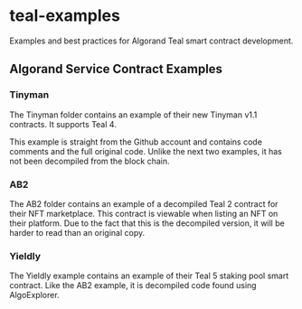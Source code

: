 # teal-examples
Examples and best practices for Algorand Teal smart contract development.

## Algorand Service Contract Examples

### Tinyman

The Tinyman folder contains an example of their new Tinyman v1.1 contracts. It supports Teal 4.

This example is straight from the Github account and contains code comments and the full original code. Unlike the next two examples, it has not been decompiled from the block chain.

### AB2

The AB2 folder contains an example of a decompiled Teal 2 contract for their NFT marketplace. This contract is viewable when listing an NFT on their platform. Due to the fact that this is the decompiled version, it will be harder to read than an original copy.

### Yieldly

The Yieldly example contains an example of their Teal 5 staking pool smart contract. Like the AB2 example, it is decompiled code found using AlgoExplorer.